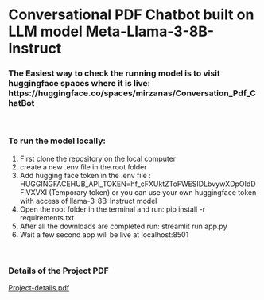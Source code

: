 <H1>Conversational PDF Chatbot built on LLM model Meta-Llama-3-8B-Instruct</H1>

<h3>The Easiest way to check the running model is to visit huggingface spaces where it is live: https://huggingface.co/spaces/mirzanas/Conversation_Pdf_ChatBot</h3>

<br>
<h3>To run the model locally:</h3>
  <ol>
    <li>First clone the repository on the local computer</li>
    <li>create a new .env file in the root folder</li>
    <li>Add hugging face token in the .env file : HUGGINGFACEHUB_API_TOKEN=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 (Temporary token) or you can use your own huggingface token with access of llama-3-8B-Instruct model</li>
    <li>Open the root folder in the terminal and run: pip install -r requirements.txt</li>
    <li>After all the downloads are completed run: streamlit run app.py</li>
    <li>Wait a few second app will be live at localhost:8501</li>
  </ol>
<br>
<h3>Details of the Project PDF</h3>
<a href="https://drive.google.com/file/d/1Q6hnmNIdRGF0pZ7CUWRv5ZK8q345c2NM/view?usp=drive_link">Project-details.pdf</a>

